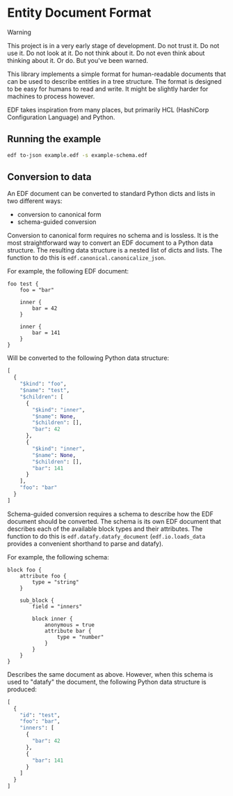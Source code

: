 # Entity Document Format

> [!WARNING]
> This project is in a very early stage of development. Do not trust it. Do not use it. Do not look at it. Do not think about it. Do not even think about thinking about it. Or do. But you've been warned.

This library implements a simple format for human-readable documents that can be used to describe entities in a tree structure. The format is designed to be easy for humans to read and write. It might be slightly harder for machines to process however.

EDF takes inspiration from many places, but primarily HCL (HashiCorp Configuration Language) and Python.

## Running the example

```bash
edf to-json example.edf -s example-schema.edf
```

## Conversion to data

An EDF document can be converted to standard Python dicts and lists in two different ways:

- conversion to canonical form 
- schema-guided conversion

Conversion to canonical form requires no schema and is lossless. It is the most straightforward way to convert an EDF document to a Python data structure. The resulting data structure is a nested list of dicts and lists. The function to do this is `edf.canonical.canonicalize_json`.

For example, the following EDF document:

```edf
foo test {
    foo = "bar"

    inner {
        bar = 42
    }

    inner {
        bar = 141
    }
}
```

Will be converted to the following Python data structure:

```python
[
  {
    "$kind": "foo",
    "$name": "test",
    "$children": [
      {
        "$kind": "inner",
        "$name": None,
        "$children": [],
        "bar": 42
      },
      {
        "$kind": "inner",
        "$name": None,
        "$children": [],
        "bar": 141
      }
    ],
    "foo": "bar"
  }
]
```

Schema-guided conversion requires a schema to describe how the EDF document should be converted. The schema is its own EDF document that describes each of the available block types and their attributes. The function to do this is `edf.datafy.datafy_document` (`edf.io.loads_data` provides a convenient shorthand to parse and datafy).

For example, the following schema:

```edf
block foo {
    attribute foo {
        type = "string"
    }
    
    sub_block {
        field = "inners"
        
        block inner {
            anonymous = true
            attribute bar {
                type = "number"
            }
        }
    }
}
```

Describes the same document as above. However, when this schema is used to "datafy" the document, the following Python data structure is produced:

```python
[
  {
    "id": "test",
    "foo": "bar",
    "inners": [
      {
        "bar": 42
      },
      {
        "bar": 141
      }
    ]
  }
]
```
